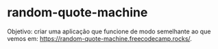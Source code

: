 # random-quote-machine
Objetivo: criar uma aplicação que funcione de modo semelhante ao que vemos em: https://random-quote-machine.freecodecamp.rocks/.
